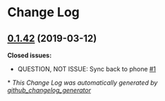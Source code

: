 # Change Log

## [0.1.42](https://github.com/bradmartin/nativescript-wear-os/tree/0.1.42) (2019-03-12)
**Closed issues:**

- QUESTION, NOT ISSUE: Sync back to phone [\#1](https://github.com/bradmartin/nativescript-wear-os/issues/1)



\* *This Change Log was automatically generated by [github_changelog_generator](https://github.com/skywinder/Github-Changelog-Generator)*
